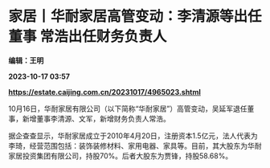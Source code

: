 # 家居丨华耐家居高管变动：李清源等出任董事 常浩出任财务负责人
**编辑：王明**

**2023-10-17 03:57**

**https://estate.caijing.com.cn/20231017/4965023.shtml**

10月16日，华耐家居有限公司（以下简称“华耐家居”）高管变动，吴延军退任董事，新增董事李清源、文军，新增财务负责人常浩。

据企查查显示，华耐家居成立于2010年4月20日，注册资本1.5亿元，法人代表为李琦，经营范围包括：装饰装修材料、家用电器、家具等。目前，其大股东为华耐家居投资集团有限公司，持股70%。后者大股东为贾锋，持股58.68%。